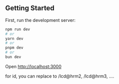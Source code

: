 ## Getting Started

First, run the development server:

```bash
npm run dev
# or
yarn dev
# or
pnpm dev
# or
bun dev
```

Open [http://localhost:3000](http://localhost:3000/lcd@hrm1)

for id, you can replace to /lcd@hrm2, /lcd@hrm3, ....
